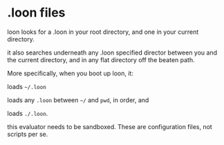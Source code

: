 # .loon files

loon looks for a .loon in your root directory, and one in your current directory.

it also searches underneath any .loon specified director between you and the current directory,
and in any flat directory off the beaten path.

More specifically, when you boot up loon, it: 

loads `~/.loon`

loads any `.loon` between `~/` and `pwd`, in order, and 

loads `./.loon`.

this evaluator needs to be sandboxed. These are configuration files, not scripts per se. 